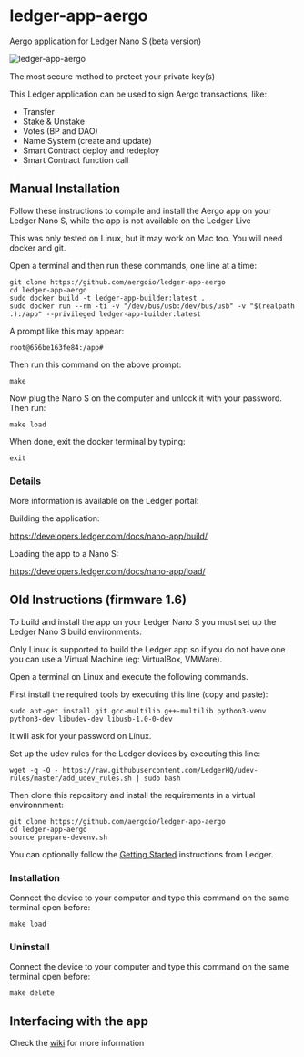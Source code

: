 # ledger-app-aergo

Aergo application for Ledger Nano S (beta version)

![ledger-app-aergo](https://user-images.githubusercontent.com/7624275/75844801-f048fb80-5db5-11ea-9957-3016f3970ccc.jpg)

The most secure method to protect your private key(s)

This Ledger application can be used to sign Aergo transactions, like:

* Transfer
* Stake & Unstake
* Votes (BP and DAO)
* Name System (create and update)
* Smart Contract deploy and redeploy
* Smart Contract function call


## Manual Installation

Follow these instructions to compile and install the Aergo app on your Ledger Nano S, while the app is not available on the Ledger Live

This was only tested on Linux, but it may work on Mac too. You will need docker and git.

Open a terminal and then run these commands, one line at a time:

```
git clone https://github.com/aergoio/ledger-app-aergo
cd ledger-app-aergo
sudo docker build -t ledger-app-builder:latest .
sudo docker run --rm -ti -v "/dev/bus/usb:/dev/bus/usb" -v "$(realpath .):/app" --privileged ledger-app-builder:latest
```

A prompt like this may appear:

```
root@656be163fe84:/app#
```

Then run this command on the above prompt:

```
make
```

Now plug the Nano S on the computer and unlock it with your password. Then run:

```
make load
```

When done, exit the docker terminal by typing:

```
exit
```


### Details

More information is available on the Ledger portal:

Building the application:

https://developers.ledger.com/docs/nano-app/build/

Loading the app to a Nano S:

https://developers.ledger.com/docs/nano-app/load/


## Old Instructions (firmware 1.6)

To build and install the app on your Ledger Nano S you must set up the Ledger Nano S build environments.

Only Linux is supported to build the Ledger app so if you do not have one you can use a Virtual Machine (eg: VirtualBox, VMWare).

Open a terminal on Linux and execute the following commands.

First install the required tools by executing this line (copy and paste):

```
sudo apt-get install git gcc-multilib g++-multilib python3-venv python3-dev libudev-dev libusb-1.0-0-dev
```

It will ask for your password on Linux.

Set up the udev rules for the Ledger devices by executing this line:

```
wget -q -O - https://raw.githubusercontent.com/LedgerHQ/udev-rules/master/add_udev_rules.sh | sudo bash
```

Then clone this repository and install the requirements in a virtual environnment:

```
git clone https://github.com/aergoio/ledger-app-aergo
cd ledger-app-aergo
source prepare-devenv.sh
```

You can optionally follow the [Getting Started](https://ledger.readthedocs.io/en/latest/userspace/getting_started.html) instructions from Ledger.


### Installation

Connect the device to your computer and type this command on the same terminal open before:

```
make load
```


### Uninstall

Connect the device to your computer and type this command on the same terminal open before:

```
make delete
```


## Interfacing with the app

Check the [wiki](https://github.com/aergoio/ledger-app-aergo/wiki/APDU-Requests) for more information

